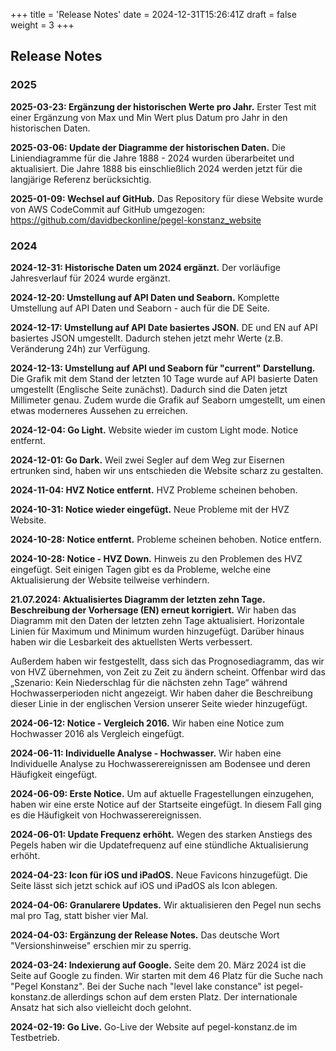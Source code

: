 +++
title = 'Release Notes'
date = 2024-12-31T15:26:41Z
draft = false
weight = 3
+++

## Release Notes

### 2025

**2025-03-23: Ergänzung der historischen Werte pro Jahr.**
Erster Test mit einer Ergänzung von Max und Min Wert plus Datum pro Jahr in den historischen Daten.

**2025-03-06: Update der Diagramme der historischen Daten.**
Die Liniendiagramme für die Jahre 1888 - 2024 wurden überarbeitet und aktualisiert. Die Jahre 1888 bis einschließlich 2024 werden jetzt für die langjärige Referenz berücksichtig.

**2025-01-09: Wechsel auf GitHub.**
Das Repository für diese Website wurde von AWS CodeCommit auf GitHub umgezogen:
https://github.com/davidbeckonline/pegel-konstanz_website

### 2024

**2024-12-31: Historische Daten um 2024 ergänzt.**
Der vorläufige Jahresverlauf für 2024 wurde ergänzt.

**2024-12-20: Umstellung auf API Daten und Seaborn.**
Komplette Umstellung auf API Daten und Seaborn - auch für die DE Seite.

**2024-12-17: Umstellung auf API Date basiertes JSON.**
DE und EN auf API basiertes JSON umgestellt. Dadurch stehen jetzt mehr Werte (z.B. Veränderung 24h) zur Verfügung.

**2024-12-13: Umstellung auf API und Seaborn für "current" Darstellung.**
Die Grafik mit dem Stand der letzten 10 Tage wurde auf API basierte Daten umgestellt (Englische Seite zunächst). Dadurch sind die Daten jetzt Millimeter genau. Zudem wurde die Grafik auf Seaborn umgestellt, um einen etwas moderneres Aussehen zu erreichen.

**2024-12-04: Go Light.**
Website wieder im custom Light mode.
Notice entfernt.

**2024-12-01: Go Dark.**
Weil zwei Segler auf dem Weg zur Eisernen ertrunken sind, haben wir uns entschieden die Website scharz zu gestalten.

**2024-11-04: HVZ Notice entfernt.**
HVZ Probleme scheinen behoben.

**2024-10-31: Notice wieder eingefügt.**
Neue Probleme mit der HVZ Website.

**2024-10-28: Notice entfernt.**
Probleme scheinen behoben. Notice entfern.

**2024-10-28: Notice - HVZ Down.**
Hinweis zu den Problemen des HVZ eingefügt. Seit einigen Tagen gibt es da Probleme, welche eine Aktualisierung der Website teilweise verhindern. 

**21.07.2024: Aktualisiertes Diagramm der letzten zehn Tage. Beschreibung der Vorhersage (EN) erneut korrigiert.**
Wir haben das Diagramm mit den Daten der letzten zehn Tage aktualisiert. Horizontale Linien für Maximum und Minimum wurden hinzugefügt. Darüber hinaus haben wir die Lesbarkeit des aktuellsten Werts verbessert.

Außerdem haben wir festgestellt, dass sich das Prognosediagramm, das wir von HVZ übernehmen, von Zeit zu Zeit zu ändern scheint. Offenbar wird das „Szenario: Kein Niederschlag für die nächsten zehn Tage“ während Hochwasserperioden nicht angezeigt. Wir haben daher die Beschreibung dieser Linie in der englischen Version unserer Seite wieder hinzugefügt.

**2024-06-12: Notice - Vergleich 2016.**
Wir haben eine Notice zum Hochwasser 2016 als Vergleich eingefügt.

**2024-06-11: Individuelle Analyse - Hochwasser.**
Wir haben eine Individuelle Analyse zu Hochwasserereignissen am Bodensee und deren Häufigkeit eingefügt.

**2024-06-09: Erste Notice.**
Um auf aktuelle Fragestellungen einzugehen, haben wir eine erste Notice auf der Startseite eingefügt. In diesem Fall ging es die Häufigkeit von Hochwasserereignissen.

**2024-06-01: Update Frequenz erhöht.**
Wegen des starken Anstiegs des Pegels haben wir die Updatefrequenz auf eine stündliche Aktualisierung erhöht.

**2024-04-23: Icon für iOS und iPadOS.**
Neue Favicons hinzugefügt. Die Seite lässt sich jetzt schick auf iOS und iPadOS als Icon ablegen.

**2024-04-06: Granularere Updates.**
Wir aktualisieren den Pegel nun sechs mal pro Tag, statt bisher vier Mal.

**2024-04-03: Ergänzung der Release Notes.**
Das deutsche Wort "Versionshinweise" erschien mir zu sperrig.

**2024-03-24: Indexierung auf Google.**
Seite dem 20. März 2024 ist die Seite auf Google zu finden. Wir starten mit dem 46 Platz für die Suche nach "Pegel Konstanz". Bei der Suche nach "level lake constance" ist pegel-konstanz.de allerdings schon auf dem ersten Platz. Der internationale Ansatz hat sich also vielleicht doch gelohnt.

**2024-02-19: Go Live.**
Go-Live der Website auf pegel-konstanz.de im Testbetrieb.
